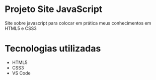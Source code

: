 # Projeto Site JavaScript
Site sobre javascript para colocar em prática meus conhecimentos em HTML5 e CSS3
# Tecnologias utilizadas
* HTML5
* CSS3
* VS Code
